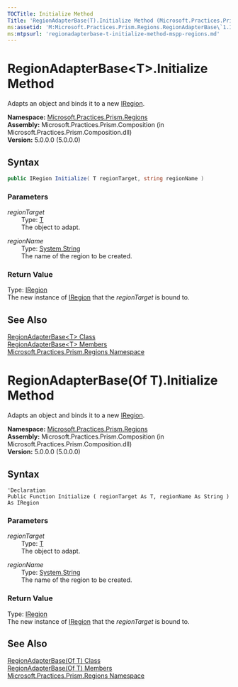 ```yaml
---
TOCTitle: Initialize Method
Title: 'RegionAdapterBase(T).Initialize Method (Microsoft.Practices.Prism.Regions)'
ms:assetid: 'M:Microsoft.Practices.Prism.Regions.RegionAdapterBase\`1.Initialize(\`0,System.String)'
ms:mtpsurl: 'regionadapterbase-t-initialize-method-mspp-regions.md'
---
```



# RegionAdapterBase&lt;T&gt;.Initialize Method

Adapts an object and binds it to a new [IRegion](/patterns-practices/reference/iregion-interface-mspp-regions).

**Namespace:** [Microsoft.Practices.Prism.Regions](/patterns-practices/reference/mspp-regions-namespace)  
**Assembly:** Microsoft.Practices.Prism.Composition (in Microsoft.Practices.Prism.Composition.dll)  
**Version:** 5.0.0.0 (5.0.0.0)

## Syntax

```C#
public IRegion Initialize( T regionTarget, string regionName )
```

### Parameters

*regionTarget*  
&nbsp;&nbsp;&nbsp;&nbsp;&nbsp;&nbsp;&nbsp;&nbsp;Type: [T](/patterns-practices/reference/regionadapterbase-t-class-mspp-regions)  
&nbsp;&nbsp;&nbsp;&nbsp;&nbsp;&nbsp;&nbsp;&nbsp;The object to adapt.

*regionName*  
&nbsp;&nbsp;&nbsp;&nbsp;&nbsp;&nbsp;&nbsp;&nbsp;Type: [System.String](http://msdn.microsoft.com/en-us/library/s1wwdcbf)  
&nbsp;&nbsp;&nbsp;&nbsp;&nbsp;&nbsp;&nbsp;&nbsp;The name of the region to be created.

### Return Value

Type: [IRegion](/patterns-practices/reference/iregion-interface-mspp-regions)  
The new instance of [IRegion](/patterns-practices/reference/iregion-interface-mspp-regions) that the *regionTarget* is bound to.

## See Also

[RegionAdapterBase&lt;T&gt; Class](/patterns-practices/reference/regionadapterbase-t-class-mspp-regions)  
[RegionAdapterBase&lt;T&gt; Members](/patterns-practices/reference/regionadapterbase-t-members-mspp-regions)  
[Microsoft.Practices.Prism.Regions Namespace](/patterns-practices/reference/mspp-regions-namespace)  

# RegionAdapterBase(Of T).Initialize Method

Adapts an object and binds it to a new [IRegion](/patterns-practices/reference/iregion-interface-mspp-regions).

**Namespace:** [Microsoft.Practices.Prism.Regions](/patterns-practices/reference/mspp-regions-namespace)  
**Assembly:** Microsoft.Practices.Prism.Composition (in Microsoft.Practices.Prism.Composition.dll)  
**Version:** 5.0.0.0 (5.0.0.0)

## Syntax

```VB
'Declaration
Public Function Initialize ( regionTarget As T, regionName As String ) As IRegion
```

### Parameters

*regionTarget*  
&nbsp;&nbsp;&nbsp;&nbsp;&nbsp;&nbsp;&nbsp;&nbsp;Type: [T](/patterns-practices/reference/regionadapterbase-t-class-mspp-regions)  
&nbsp;&nbsp;&nbsp;&nbsp;&nbsp;&nbsp;&nbsp;&nbsp;The object to adapt.

*regionName*  
&nbsp;&nbsp;&nbsp;&nbsp;&nbsp;&nbsp;&nbsp;&nbsp;Type: [System.String](http://msdn.microsoft.com/en-us/library/s1wwdcbf)  
&nbsp;&nbsp;&nbsp;&nbsp;&nbsp;&nbsp;&nbsp;&nbsp;The name of the region to be created.

### Return Value

Type: [IRegion](/patterns-practices/reference/iregion-interface-mspp-regions)  
The new instance of [IRegion](/patterns-practices/reference/iregion-interface-mspp-regions) that the *regionTarget* is bound to.

## See Also

[RegionAdapterBase(Of T) Class](/patterns-practices/reference/regionadapterbase-t-class-mspp-regions)  
[RegionAdapterBase(Of T) Members](/patterns-practices/reference/regionadapterbase-t-members-mspp-regions)  
[Microsoft.Practices.Prism.Regions Namespace](/patterns-practices/reference/mspp-regions-namespace)  